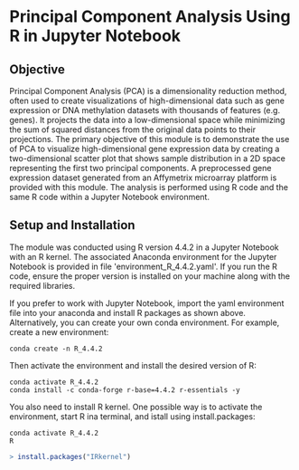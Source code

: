 
# Principal Component Analysis Using R in Jupyter Notebook

## Objective
Principal Component Analysis (PCA) is a dimensionality reduction method, often used to create visualizations of high-dimensional data such as gene expression or DNA methylation datasets with thousands of features (e.g. genes). It projects the data into a low-dimensional space while minimizing the sum of squared distances from the original data points to their projections. The primary objective of this module is to demonstrate the use of PCA to visualize high-dimensional gene expression data by creating a two-dimensional scatter plot that shows sample distribution in a 2D space representing the first two principal components. A preprocessed gene expression dataset generated from an Affymetrix microarray platform is provided with this module. The analysis is performed using R code and the same R code within a Jupyter Notebook environment.

## Setup and Installation
The module was conducted using R version 4.4.2 in a Jupyter Notebook with an R kernel. The associated Anaconda environment for the Jupyter Notebook is provided in file 'environment_R_4.4.2.yaml'. If you run the R code, ensure the proper version is installed on your machine along with the required libraries. 

If you prefer to work with Jupyter Notebook, import the yaml environment file into your anaconda and install R packages as shown above. Alternatively, you can create your own conda environment. For example, create a new environment:
```
conda create -n R_4.4.2
```
Then activate the environment and install the desired version of R:
```
conda activate R_4.4.2
conda install -c conda-forge r-base=4.4.2 r-essentials -y
```
You also need to install R kernel. One possible way is to activate the environment, start R ina terminal, and istall using install.packages: 
```
conda activate R_4.4.2
R
```
```R
> install.packages("IRkernel")
```
